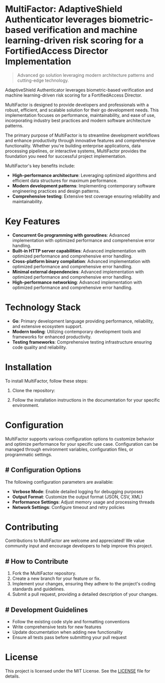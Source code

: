 <!-- fallback_MultiFactor_20250810011357_97216 -->

# MultiFactor: AdaptiveShield Authenticator leverages biometric-based verification and machine learning-driven risk scoring for a FortifiedAccess Director Implementation
> Advanced go solution leveraging modern architecture patterns and cutting-edge technology.

AdaptiveShield Authenticator leverages biometric-based verification and machine learning-driven risk scoring for a FortifiedAccess Director.

MultiFactor is designed to provide developers and professionals with a robust, efficient, and scalable solution for their go development needs. This implementation focuses on performance, maintainability, and ease of use, incorporating industry best practices and modern software architecture patterns.

The primary purpose of MultiFactor is to streamline development workflows and enhance productivity through innovative features and comprehensive functionality. Whether you're building enterprise applications, data processing pipelines, or interactive systems, MultiFactor provides the foundation you need for successful project implementation.

MultiFactor's key benefits include:

* **High-performance architecture**: Leveraging optimized algorithms and efficient data structures for maximum performance.
* **Modern development patterns**: Implementing contemporary software engineering practices and design patterns.
* **Comprehensive testing**: Extensive test coverage ensuring reliability and maintainability.

# Key Features

* **Concurrent Go programming with goroutines**: Advanced implementation with optimized performance and comprehensive error handling.
* **Built-in HTTP server capabilities**: Advanced implementation with optimized performance and comprehensive error handling.
* **Cross-platform binary compilation**: Advanced implementation with optimized performance and comprehensive error handling.
* **Minimal external dependencies**: Advanced implementation with optimized performance and comprehensive error handling.
* **High-performance networking**: Advanced implementation with optimized performance and comprehensive error handling.

# Technology Stack

* **Go**: Primary development language providing performance, reliability, and extensive ecosystem support.
* **Modern tooling**: Utilizing contemporary development tools and frameworks for enhanced productivity.
* **Testing frameworks**: Comprehensive testing infrastructure ensuring code quality and reliability.

# Installation

To install MultiFactor, follow these steps:

1. Clone the repository:


2. Follow the installation instructions in the documentation for your specific environment.

# Configuration

MultiFactor supports various configuration options to customize behavior and optimize performance for your specific use case. Configuration can be managed through environment variables, configuration files, or programmatic settings.

## # Configuration Options

The following configuration parameters are available:

* **Verbose Mode**: Enable detailed logging for debugging purposes
* **Output Format**: Customize the output format (JSON, CSV, XML)
* **Performance Settings**: Adjust memory usage and processing threads
* **Network Settings**: Configure timeout and retry policies

# Contributing

Contributions to MultiFactor are welcome and appreciated! We value community input and encourage developers to help improve this project.

## # How to Contribute

1. Fork the MultiFactor repository.
2. Create a new branch for your feature or fix.
3. Implement your changes, ensuring they adhere to the project's coding standards and guidelines.
4. Submit a pull request, providing a detailed description of your changes.

## # Development Guidelines

* Follow the existing code style and formatting conventions
* Write comprehensive tests for new features
* Update documentation when adding new functionality
* Ensure all tests pass before submitting your pull request

# License

This project is licensed under the MIT License. See the [LICENSE](https://github.com/laurindoisaac/MultiFactor/blob/main/LICENSE) file for details.
